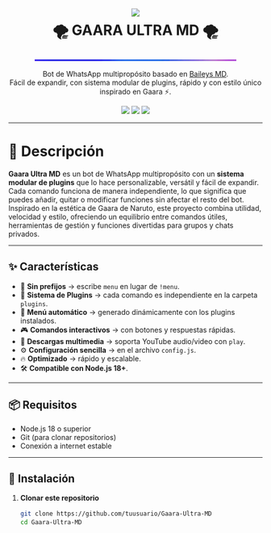 <!-- Banner -->
<h1 align="center">
  <img src="https://files.catbox.moe/2823n5.jpg" width="700"/>
  <br>
  🌪️ GAARA ULTRA MD 🌪️
</h1>

<!-- GIF Neon -->
<p align="center">
  <img src="https://github.com/BrayanOFC/Lines-Neon-MB/raw/main/assets/logo-neon.gif" width="400"/>
</p>

<p align="center">
  Bot de WhatsApp multipropósito basado en <a href="https://github.com/whiskeysockets/baileys">Baileys MD</a>.<br>
  Fácil de expandir, con sistema modular de plugins, rápido y con estilo único inspirado en Gaara ⚡.
</p>

<p align="center">
  <a href="https://wa.me/15614809253"><img src="https://img.shields.io/badge/Soporte-WhatsApp-green?style=for-the-badge&logo=whatsapp"/></a>
  <a href="https://wa.me/18493907272"><img src="https://img.shields.io/badge/Creador-Contacto-blue?style=for-the-badge&logo=whatsapp"/></a>
  <a href="https://whatsapp.com/channel/0029Vb5yFNP72WU14BQqel1V"><img src="https://img.shields.io/badge/Canal-WhatsApp-purple?style=for-the-badge&logo=whatsapp"/></a>
</p>

---

# 📖 Descripción

**Gaara Ultra MD** es un bot de WhatsApp multipropósito con un **sistema modular de plugins** que lo hace personalizable, versátil y fácil de expandir. Cada comando funciona de manera independiente, lo que significa que puedes añadir, quitar o modificar funciones sin afectar el resto del bot. Inspirado en la estética de Gaara de Naruto, este proyecto combina utilidad, velocidad y estilo, ofreciendo un equilibrio entre comandos útiles, herramientas de gestión y funciones divertidas para grupos y chats privados.

---

## ✨ Características

- 🚀 **Sin prefijos** → escribe `menu` en lugar de `!menu`.
- 🧩 **Sistema de Plugins** → cada comando es independiente en la carpeta `plugins`.
- 📜 **Menú automático** → generado dinámicamente con los plugins instalados.
- 🎮 **Comandos interactivos** → con botones y respuestas rápidas.
- 🎵 **Descargas multimedia** → soporta YouTube audio/video con `play`.
- ⚙️ **Configuración sencilla** → en el archivo `config.js`.
- 🔥 **Optimizado** → rápido y escalable.
- 🛠️ **Compatible con Node.js 18+**.

---

## 📦 Requisitos

- Node.js 18 o superior  
- Git (para clonar repositorios)  
- Conexión a internet estable  

---

## 🚀 Instalación

1. **Clonar este repositorio**
   ```bash
   git clone https://github.com/tuusuario/Gaara-Ultra-MD
   cd Gaara-Ultra-MD
